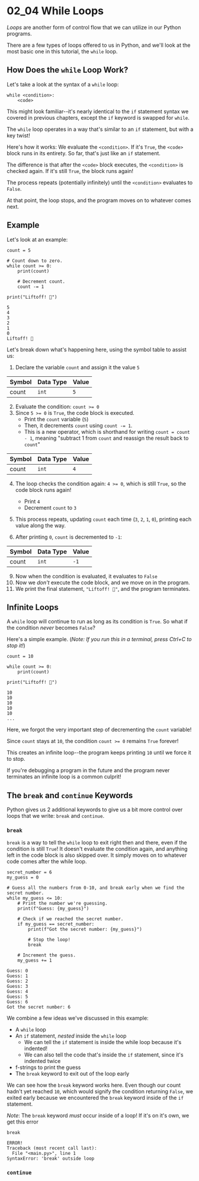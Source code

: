 # 02_04 While Loops

_Loops_ are another form of control flow that we can utilize in our Python programs.

There are a few types of loops offered to us in Python, and we'll look at the most basic one in this tutorial, the `while` loop.

## How Does the `while` Loop Work?

Let's take a look at the syntax of a `while` loop:

```python3
while <condition>:
    <code>
```

This might look familiar--it's nearly identical to the `if` statement syntax we covered in previous chapters, except the `if` keyword is swapped for `while`.

The `while` loop operates in a way that's similar to an `if` statement, but with a key twist!

Here's how it works: We evaluate the `<condition>`. If it's `True`, the `<code>` block runs in its entirety. So far, that's just like an `if` statement.

The difference is that after the `<code>` block executes, the `<condition>` is checked again. If it's still `True`, the block runs again!

The process repeats (potentially infinitely) until the `<condition>` evaluates to `False`.

At that point, the loop stops, and the program moves on to whatever comes next.

## Example

Let's look at an example:

```python3
count = 5

# Count down to zero.
while count >= 0:
    print(count)
    
    # Decrement count.
    count -= 1

print("Liftoff! 🚀")
```
```
5
4
3
2
1
0
Liftoff! 🚀
```

Let's break down what's happening here, using the symbol table to assist us:

1. Declare the variable `count` and assign it the value `5`

| Symbol | Data Type | Value |
| --- | --- | --- |
| count | `int` | `5` |

2. Evaluate the condition: `count >= 0`
3. Since `5 >= 0` is `True`, the code block is executed.
    - Print the `count` variable (`5`)
    - Then, it decrements `count` using `count -= 1`.
    - This is a new operator, which is shorthand for writing `count = count - 1`, meaning "subtract 1 from `count` and reassign the result back to `count`"

| Symbol | Data Type | Value |
| --- | --- | --- |
| count | `int` | `4` |

4. The loop checks the condition again: `4 >= 0`, which is still `True`, so the code block runs again!

    - Print `4`
    - Decrement `count` to `3`

5. This process repeats, updating `count` each time (`3`, `2`, `1`, `0`), printing each value along the way.

6. After printing `0`, `count` is decremented to `-1`:

| Symbol | Data Type | Value |
| --- | --- | --- |
| count | `int` | `-1` |

9. Now when the condition is evaluated, it evaluates to `False`
10. Now we _don't_ execute the code block, and we move on in the program.
11. We print the final statement, `"Liftoff! 🚀"`, and the program terminates.

## Infinite Loops

A `while` loop will continue to run as long as its condition is `True`. So what if the condition _never_ becomes `False`?

Here's a simple example. (_Note: If you run this in a terminal, press Ctrl+C to stop it!_)

```python3
count = 10

while count >= 0:
    print(count)

print("Liftoff! 🚀")
```

```
10
10
10
10
10
...
```

Here, we forgot the very important step of decrementing the `count` variable!

Since `count` stays at `10`, the condition `count >= 0` remains `True` forever!

This creates an infinite loop--the program keeps printing `10` until we force it to stop.

If you're debugging a program in the future and the program never terminates an infinite loop is a common culprit!

## The `break` and `continue` Keywords

Python gives us 2 additional keywords to give us a bit more control over loops that we write: `break` and `continue`.

### `break`

`break` is a way to tell the `while` loop to exit right then and there, even if the condition is still `True`! It doesn't evaluate the condition again, and anything left in the code block is also skipped over. It simply moves on to whatever code comes after the while loop.

```python3
secret_number = 6
my_guess = 0

# Guess all the numbers from 0-10, and break early when we find the secret number.
while my_guess <= 10:
    # Print the number we're guessing.
    print(f"Guess: {my_guess}")

    # Check if we reached the secret number.
    if my_guess == secret_number:
        print(f"Got the secret number: {my_guess}")
        
        # Stop the loop!
        break

    # Increment the guess.
    my_guess += 1
```

```
Guess: 0
Guess: 1
Guess: 2
Guess: 3
Guess: 4
Guess: 5
Guess: 6
Got the secret number: 6
```

We combine a few ideas we've discussed in this example:

- A `while` loop
- An `if` statement, _nested_ inside the `while` loop
    - We can tell the `if` statement is inside the while loop because it's indented!
    - We can also tell the code that's inside the `if` statement, since it's indented twice
- f-strings to print the guess
- The `break` keyword to exit out of the loop early

We can see how the `break` keyword works here. Even though our count hadn't yet reached `10`, which would signify the condition returning `False`, we exited early because we encountered the `break` keyword inside of the `if` statement.

_Note_: The `break` keyword _must_ occur inside of a loop! If it's on it's own, we get this error

```python3
break
```

```
ERROR!
Traceback (most recent call last):
  File "<main.py>", line 1
SyntaxError: 'break' outside loop
```

### `continue`
